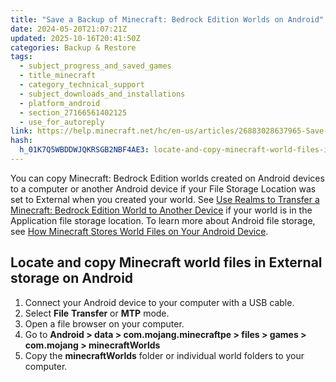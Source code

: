 ```yaml
---
title: "Save a Backup of Minecraft: Bedrock Edition Worlds on Android"
date: 2024-05-20T21:07:21Z
updated: 2025-10-16T20:41:50Z
categories: Backup & Restore
tags:
  - subject_progress_and_saved_games
  - title_minecraft
  - category_technical_support
  - subject_downloads_and_installations
  - platform_android
  - section_27166561402125
  - use_for_autoreply
link: https://help.minecraft.net/hc/en-us/articles/26883028637965-Save-a-Backup-of-Minecraft-Bedrock-Edition-Worlds-on-Android
hash:
  h_01K7Q5WBDDWJQKRSGB2NBF4AE3: locate-and-copy-minecraft-world-files-in-external-storage-on-android
---
```


You can copy Minecraft: Bedrock Edition worlds created on Android devices to a computer or another Android device if your File Storage Location was set to External when you created your world. See [Use Realms to Transfer a Minecraft: Bedrock Edition World to Another Device](./Use-Realms-to-Transfer-a-Minecraft-Bedrock-Edition-World-to-Another-Device.md) if your world is in the Application file storage location. To learn more about Android file storage, see [How Minecraft Stores World Files on Your Android Device](./How-Minecraft-Stores-World-Files-on-Your-Android-Device.md).

## Locate and copy Minecraft world files in External storage on Android

1.  Connect your Android device to your computer with a USB cable.
2.  Select **File** **Transfer** or **MTP** mode.
3.  Open a file browser on your computer.
4.  Go to **Android \> data \> com.mojang.minecraftpe \> files \> games \> com.mojang \> minecraftWorlds**
5.  Copy the **minecraftWorlds** folder or individual world folders to your computer.
